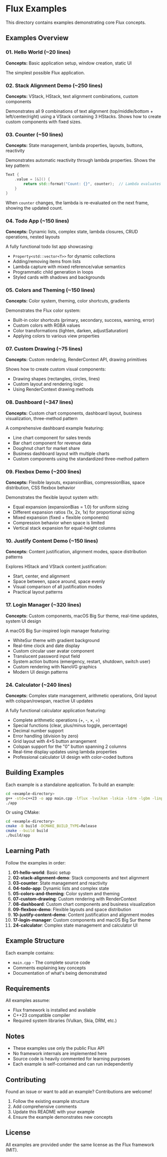 # Flux Examples

This directory contains examples demonstrating core Flux concepts.

## Examples Overview

### 01. Hello World (~20 lines)
**Concepts:** Basic application setup, window creation, static UI

The simplest possible Flux application.

### 02. Stack Alignment Demo (~250 lines)
**Concepts:** VStack, HStack, text alignment combinations, custom components

Demonstrates all 9 combinations of text alignment (top/middle/bottom + left/center/right) using a VStack containing 3 HStacks. Shows how to create custom components with fixed sizes.

### 03. Counter (~50 lines)
**Concepts:** State management, lambda properties, layouts, buttons, reactivity

Demonstrates automatic reactivity through lambda properties. Shows the key pattern:

```cpp
Text {
    .value = [&]() {
        return std::format("Count: {}", counter);  // Lambda evaluates fresh!
    }
}
```

When `counter` changes, the lambda is re-evaluated on the next frame, showing the updated count.

### 04. Todo App (~150 lines)
**Concepts:** Dynamic lists, complex state, lambda closures, CRUD operations, nested layouts

A fully functional todo list app showcasing:
- `Property<std::vector<T>>` for dynamic collections
- Adding/removing items from lists
- Lambda capture with mixed reference/value semantics
- Programmatic child generation in loops
- Styled cards with shadows and backgrounds

### 05. Colors and Theming (~150 lines)
**Concepts:** Color system, theming, color shortcuts, gradients

Demonstrates the Flux color system:
- Built-in color shortcuts (primary, secondary, success, warning, error)
- Custom colors with RGBA values
- Color transformations (lighten, darken, adjustSaturation)
- Applying colors to various view properties

### 07. Custom Drawing (~75 lines)
**Concepts:** Custom rendering, RenderContext API, drawing primitives

Shows how to create custom visual components:
- Drawing shapes (rectangles, circles, lines)
- Custom layout and rendering logic
- Using RenderContext drawing methods

### 08. Dashboard (~347 lines)
**Concepts:** Custom chart components, dashboard layout, business visualization, three-method pattern

A comprehensive dashboard example featuring:
- Line chart component for sales trends
- Bar chart component for revenue data
- Doughnut chart for market share
- Business dashboard layout with multiple charts
- Custom components using the standardized three-method pattern

### 09. Flexbox Demo (~200 lines)
**Concepts:** Flexible layouts, expansionBias, compressionBias, space distribution, CSS flexbox behavior

Demonstrates the flexible layout system with:
- Equal expansion (expansionBias = 1.0) for uniform sizing
- Different expansion ratios (1x, 2x, 1x) for proportional sizing
- Mixed expansion (fixed + flexible components)
- Compression behavior when space is limited
- Vertical stack expansion for equal-height columns

### 10. Justify Content Demo (~150 lines)
**Concepts:** Content justification, alignment modes, space distribution patterns

Explores HStack and VStack content justification:
- Start, center, end alignment
- Space between, space around, space evenly
- Visual comparison of all justification modes
- Practical layout patterns

### 17. Login Manager (~320 lines)
**Concepts:** Custom components, macOS Big Sur theme, real-time updates, system UI design

A macOS Big Sur-inspired login manager featuring:
- WhiteSur theme with gradient background
- Real-time clock and date display
- Custom circular user avatar component
- Translucent password input field
- System action buttons (emergency, restart, shutdown, switch user)
- Custom rendering with NanoVG graphics
- Modern UI design patterns

### 24. Calculator (~240 lines)
**Concepts:** Complex state management, arithmetic operations, Grid layout with colspan/rowspan, reactive UI updates

A fully functional calculator application featuring:
- Complete arithmetic operations (+, -, ×, ÷)
- Special functions (clear, plus/minus toggle, percentage)
- Decimal number support
- Error handling (division by zero)
- Grid layout with 4×5 button arrangement
- Colspan support for the "0" button spanning 2 columns
- Real-time display updates using lambda properties
- Professional calculator UI design with color-coded buttons

## Building Examples

Each example is a standalone application. To build an example:

```bash
cd <example-directory>
g++ -std=c++23 -o app main.cpp -lflux -lvulkan -lskia -ldrm -lgbm -linput
./app
```

Or using CMake:

```bash
cd <example-directory>
cmake -B build -DCMAKE_BUILD_TYPE=Release
cmake --build build
./build/app
```

## Learning Path

Follow the examples in order:

1. **01-hello-world**: Basic setup
2. **02-stack-alignment-demo**: Stack components and text alignment
3. **03-counter**: State management and reactivity
4. **04-todo-app**: Dynamic lists and complex state
5. **05-colors-and-theming**: Color system and theming
6. **07-custom-drawing**: Custom rendering with RenderContext
7. **08-dashboard**: Custom chart components and business visualization
8. **09-flexbox-demo**: Flexible layouts and space distribution
9. **10-justify-content-demo**: Content justification and alignment modes
10. **17-login-manager**: Custom components and macOS Big Sur theme
11. **24-calculator**: Complex state management and calculator UI

## Example Structure

Each example contains:
- `main.cpp` - The complete source code
- Comments explaining key concepts
- Documentation of what's being demonstrated

## Requirements

All examples assume:
- Flux framework is installed and available
- C++23 compatible compiler
- Required system libraries (Vulkan, Skia, DRM, etc.)

## Notes

- These examples use only the public Flux API
- No framework internals are implemented here
- Source code is heavily commented for learning purposes
- Each example is self-contained and can run independently

## Contributing

Found an issue or want to add an example? Contributions are welcome!

1. Follow the existing example structure
2. Add comprehensive comments
3. Update this README with your example
4. Ensure the example demonstrates new concepts

## License

All examples are provided under the same license as the Flux framework (MIT).

